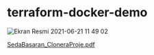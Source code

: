 # terraform-docker-demo

![Ekran Resmi 2021-06-21 11 49 02](https://user-images.githubusercontent.com/58148544/122734393-b475c600-d286-11eb-8cf7-0638bdcc7d54.png)

[SedaBasaran_CloneraProje.pdf](https://github.com/sedabasaran/terraform-docker-demo/files/6685311/SedaBasaran_CloneraProje.pdf)
